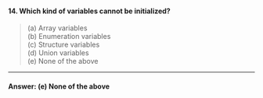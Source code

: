 #### 14. Which kind of variables cannot be initialized?

> (a) Array variables  
> (b) Enumeration variables  
> (c) Structure variables  
> (d) Union variables  
> (e) None of the above  

---

#### Answer: (e) None of the above
